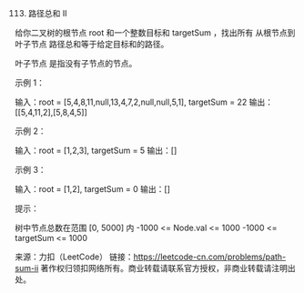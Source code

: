 113. 路径总和 II

给你二叉树的根节点 root 和一个整数目标和 targetSum ，找出所有 从根节点到叶子节点 路径总和等于给定目标和的路径。

叶子节点 是指没有子节点的节点。

示例 1：

输入：root = [5,4,8,11,null,13,4,7,2,null,null,5,1], targetSum = 22
输出：[[5,4,11,2],[5,8,4,5]]


示例 2：

输入：root = [1,2,3], targetSum = 5
输出：[]


示例 3：

输入：root = [1,2], targetSum = 0
输出：[]


提示：

树中节点总数在范围 [0, 5000] 内
-1000 <= Node.val <= 1000
-1000 <= targetSum <= 1000

来源：力扣（LeetCode）
链接：https://leetcode-cn.com/problems/path-sum-ii
著作权归领扣网络所有。商业转载请联系官方授权，非商业转载请注明出处。